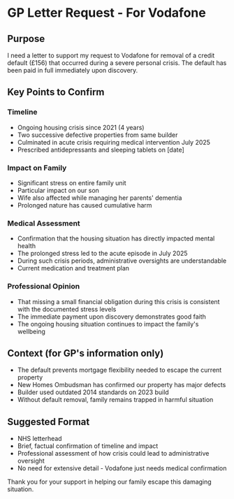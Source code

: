 # GP Letter Request - For Vodafone

## Purpose
I need a letter to support my request to Vodafone for removal of a credit default (£156) that occurred during a severe personal crisis. The default has been paid in full immediately upon discovery.

## Key Points to Confirm

### Timeline
- Ongoing housing crisis since 2021 (4 years)
- Two successive defective properties from same builder
- Culminated in acute crisis requiring medical intervention July 2025
- Prescribed antidepressants and sleeping tablets on [date]

### Impact on Family
- Significant stress on entire family unit
- Particular impact on our son
- Wife also affected while managing her parents' dementia
- Prolonged nature has caused cumulative harm

### Medical Assessment
- Confirmation that the housing situation has directly impacted mental health
- The prolonged stress led to the acute episode in July 2025
- During such crisis periods, administrative oversights are understandable
- Current medication and treatment plan

### Professional Opinion
- That missing a small financial obligation during this crisis is consistent with the documented stress levels
- The immediate payment upon discovery demonstrates good faith
- The ongoing housing situation continues to impact the family's wellbeing

## Context (for GP's information only)
- The default prevents mortgage flexibility needed to escape the current property
- New Homes Ombudsman has confirmed our property has major defects
- Builder used outdated 2014 standards on 2023 build
- Without default removal, family remains trapped in harmful situation

## Suggested Format
- NHS letterhead
- Brief, factual confirmation of timeline and impact
- Professional assessment of how crisis could lead to administrative oversight
- No need for extensive detail - Vodafone just needs medical confirmation

Thank you for your support in helping our family escape this damaging situation.